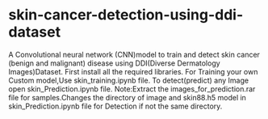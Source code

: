 # skin-cancer-detection-using-ddi-dataset
A Convolutional neural network (CNN)model to train and detect skin cancer (benign and malignant) disease using DDI(Diverse Dermatology Images)Dataset.
First install all the required libraries.
For Training your own Custom model,Use skin_training.ipynb file.
To detect(predict) any Image open skin_Prediction.ipynb file.
Note:Extract the images_for_prediction.rar file for samples.Changes the directory of image and skin88.h5 model in skin_Prediction.ipynb file for Detection if not the same directory.

